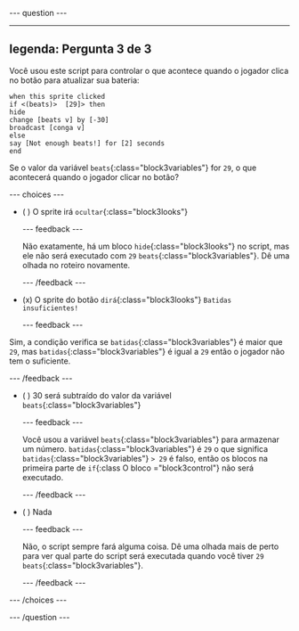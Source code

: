 
--- question ---

---
legenda: Pergunta 3 de 3
---

Você usou este script para controlar o que acontece quando o jogador clica no botão para atualizar sua bateria:

```blocks3
when this sprite clicked
if <(beats)>  [29]> then 
hide
change [beats v] by [-30] 
broadcast [conga v] 
else
say [Not enough beats!] for [2] seconds 
end
```

Se o valor da variável `beats`{:class="block3variables"} for `29`, o que acontecerá quando o jogador clicar no botão?

--- choices ---

- ( ) O sprite irá `ocultar`{:class="block3looks"}

  --- feedback ---

  Não exatamente, há um bloco `hide`{:class="block3looks"} no script, mas ele não será executado com `29` `beats`{:class="block3variables"}. Dê uma olhada no roteiro novamente.

  --- /feedback ---

- (x) O sprite do botão `dirá`{:class="block3looks"} `Batidas insuficientes!`

  --- feedback ---

Sim, a condição verifica se `batidas`{:class="block3variables"} é maior que `29`, mas `batidas`{:class="block3variables"} é igual a `29` então o jogador não tem o suficiente.

  --- /feedback ---

- ( ) 30 será subtraído do valor da variável `beats`{:class="block3variables"}

  --- feedback ---

  Você usou a variável `beats`{:class="block3variables"} para armazenar um número. `batidas`{:class="block3variables"} é `29` o que significa `batidas`{:class="block3variables"} `> 29` é falso, então os blocos na primeira parte de `if`{:class O bloco ="block3control"} não será executado.

  --- /feedback ---

- ( ) Nada

  --- feedback ---

  Não, o script sempre fará alguma coisa. Dê uma olhada mais de perto para ver qual parte do script será executada quando você tiver `29` `beats`{:class="block3variables"}.

  --- /feedback ---

--- /choices ---

--- /question ---
